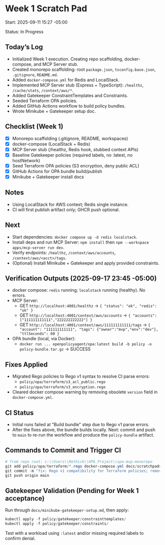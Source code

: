 # Week 1 Scratch Pad

Start: 2025-09-11 15:27 -05:00

Status: In Progress

## Today’s Log
- Initialized Week 1 execution. Creating repo scaffolding, docker-compose, and MCP Server stub.
- Created monorepo scaffolding: root `package.json`, `tsconfig.base.json`, `.gitignore`, `README.md`.
- Added `docker-compose.yml` for Redis and LocalStack.
- Implemented MCP Server stub (Express + TypeScript): `/healthz`, `/cache/stats`, `/context/aws/*`.
- Added Gatekeeper ConstraintTemplates and Constraints.
- Seeded Terraform OPA policies.
- Added GitHub Actions workflow to build policy bundles.
- Wrote Minikube + Gatekeeper setup doc.

## Checklist (Week 1)
- [x] Monorepo scaffolding (.gitignore, README, workspaces)
- [x] docker-compose (LocalStack + Redis)
- [x] MCP Server stub (/healthz, Redis hook, stubbed context APIs)
- [x] Baseline Gatekeeper policies (required labels, no :latest, no hostNetwork)
- [x] Seed Terraform OPA policies (S3 encryption, deny public ACL)
- [x] GitHub Actions for OPA bundle build/publish
- [x] Minikube + Gatekeeper install docs

## Notes
- Using LocalStack for AWS context; Redis single instance.
- CI will first publish artifact only; GHCR push optional.

## Next
- Start dependencies: `docker compose up -d redis localstack`.
- Install deps and run MCP Server: `npm install` then `npm --workspace apps/mcp-server run dev`.
- Verify endpoints: `/healthz`, `/context/aws/accounts`, `/context/aws/<acct>/tags`.
- (Optional) Install Minikube + Gatekeeper and apply provided constraints.

## Verification Outputs (2025-09-17 23:45 -05:00)
- docker compose: `redis` running; `localstack` running (healthy). No errors.
- MCP Server:
  - GET `http://localhost:4001/healthz` -> `{ "status": "ok", "redis": "ok" }`
  - GET `http://localhost:4001/context/aws/accounts` -> `{ "accounts": ["111111111111","222222222222"] }`
  - GET `http://localhost:4001/context/aws/111111111111/tags` -> `{ "account": "111111111111", "tags": {"owner":"mvp","env":"dev"}, "ttlSeconds": 60 }`
- OPA bundle (local, via Docker):
  - `docker run ... openpolicyagent/opa:latest build -b policy -o policy-bundle.tar.gz` -> SUCCESS

## Fixes Applied
- Migrated Rego policies to Rego v1 syntax to resolve CI parse errors:
  - `policy/opa/terraform/s3_acl_public.rego`
  - `policy/opa/terraform/s3_encryption.rego`
- Cleared docker compose warning by removing obsolete `version` field in `docker-compose.yml`.

## CI Status
- Initial runs failed at "Build bundle" step due to Rego v1 parse errors.
- After the fixes above, the bundle builds locally. Next: commit and push to `main` to re-run the
  workflow and produce the `policy-bundle` artifact.

## Commands to Commit and Trigger CI
```powershell
# from repo root: c:\\Users\\Rethick\\OPA_Project\\opa-mvp-monorepo
git add policy/opa/terraform/*.rego docker-compose.yml docs/scratchpads/week1.md
git commit -m "fix: Rego v1 compatibility for Terraform policies; remove compose version; add week1 verification"
git push origin main
```

## Gatekeeper Validation (Pending for Week 1 acceptance)
Run through `docs/minikube-gatekeeper-setup.md`, then apply:
```powershell
kubectl apply -f policy/gatekeeper/constrainttemplates/
kubectl apply -f policy/gatekeeper/constraints/
```
Test with a workload using `:latest` and/or missing required labels to confirm denial.
